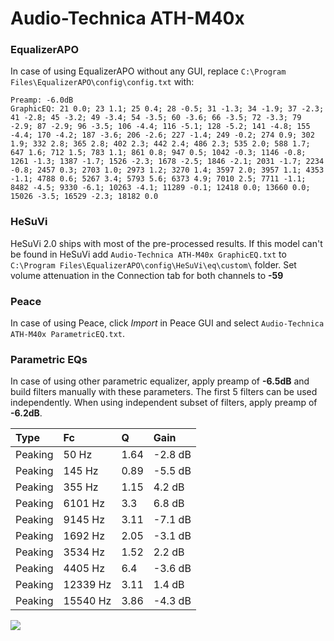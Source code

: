 # Audio-Technica ATH-M40x

### EqualizerAPO
In case of using EqualizerAPO without any GUI, replace `C:\Program Files\EqualizerAPO\config\config.txt`
with:
```
Preamp: -6.0dB
GraphicEQ: 21 0.0; 23 1.1; 25 0.4; 28 -0.5; 31 -1.3; 34 -1.9; 37 -2.3; 41 -2.8; 45 -3.2; 49 -3.4; 54 -3.5; 60 -3.6; 66 -3.5; 72 -3.3; 79 -2.9; 87 -2.9; 96 -3.5; 106 -4.4; 116 -5.1; 128 -5.2; 141 -4.8; 155 -4.4; 170 -4.2; 187 -3.6; 206 -2.6; 227 -1.4; 249 -0.2; 274 0.9; 302 1.9; 332 2.8; 365 2.8; 402 2.3; 442 2.4; 486 2.3; 535 2.0; 588 1.7; 647 1.6; 712 1.5; 783 1.1; 861 0.8; 947 0.5; 1042 -0.3; 1146 -0.8; 1261 -1.3; 1387 -1.7; 1526 -2.3; 1678 -2.5; 1846 -2.1; 2031 -1.7; 2234 -0.8; 2457 0.3; 2703 1.0; 2973 1.2; 3270 1.4; 3597 2.0; 3957 1.1; 4353 -1.1; 4788 0.6; 5267 3.4; 5793 5.6; 6373 4.9; 7010 2.5; 7711 -1.1; 8482 -4.5; 9330 -6.1; 10263 -4.1; 11289 -0.1; 12418 0.0; 13660 0.0; 15026 -3.5; 16529 -2.3; 18182 0.0
```

### HeSuVi
HeSuVi 2.0 ships with most of the pre-processed results. If this model can't be found in HeSuVi add
`Audio-Technica ATH-M40x GraphicEQ.txt` to `C:\Program Files\EqualizerAPO\config\HeSuVi\eq\custom\` folder.
Set volume attenuation in the Connection tab for both channels to **-59**

### Peace
In case of using Peace, click *Import* in Peace GUI and select `Audio-Technica ATH-M40x ParametricEQ.txt`.

### Parametric EQs
In case of using other parametric equalizer, apply preamp of **-6.5dB** and build filters manually
with these parameters. The first 5 filters can be used independently.
When using independent subset of filters, apply preamp of **-6.2dB**.

| Type    | Fc       |    Q | Gain    |
|:--------|:---------|:-----|:--------|
| Peaking | 50 Hz    | 1.64 | -2.8 dB |
| Peaking | 145 Hz   | 0.89 | -5.5 dB |
| Peaking | 355 Hz   | 1.15 | 4.2 dB  |
| Peaking | 6101 Hz  | 3.3  | 6.8 dB  |
| Peaking | 9145 Hz  | 3.11 | -7.1 dB |
| Peaking | 1692 Hz  | 2.05 | -3.1 dB |
| Peaking | 3534 Hz  | 1.52 | 2.2 dB  |
| Peaking | 4405 Hz  | 6.4  | -3.6 dB |
| Peaking | 12339 Hz | 3.11 | 1.4 dB  |
| Peaking | 15540 Hz | 3.86 | -4.3 dB |

![](https://raw.githubusercontent.com/jaakkopasanen/AutoEq/master/results/rtings/sbaf-serious/Audio-Technica%20ATH-M40x/Audio-Technica%20ATH-M40x.png)
